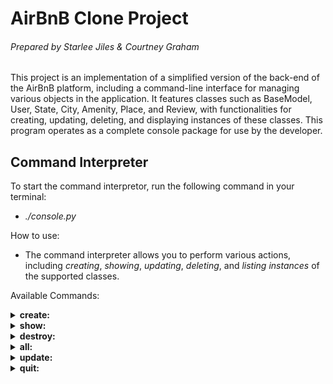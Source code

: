 # AirBnB Clone Project

###### Prepared by *Starlee Jiles* & *Courtney Graham*

This project is an implementation of a simplified version of the back-end of the AirBnB platform, including a command-line interface for managing various objects in the application. It features classes such as BaseModel, User, State, City, Amenity, Place, and Review, with functionalities for creating, updating, deleting, and displaying instances of these classes. This program operates as a complete console package for use by the developer.

## Command Interpreter

To start the command interpretor, run the following command in your terminal:
  - *./console.py*

How to use:
  - The command interpreter allows you to perform various actions, including _creating_, _showing_, _updating_, _deleting_, and _listing_ _instances_ of the supported classes.

Available Commands:

<details>
  <summary><b>create:</b></summary>
  <ul>
    <li>Creates a new instance of a class and saves it to the JSON file.</li>
    <ul> <li>Example on command line:</li> 
      <ul> <li>(hbnb) create BaseModel</li> </ul></ul>
</details>

<details>
  <summary><b>show:</b></summary>
  <ul>
    <li>Displays the string representation of an instance based on the class name and id.</li>
    <ul> <li>Example on command line:</li> 
      <ul> <li>(hbnb) show BaseModel 1234-5678</li> </ul></ul>
</details>

<details>
  <summary><b>destroy:<b></summary>
    <ul>
      <li>Deletes an instance based on the class name and id.</li>
      <ul> <li>Example on command line:</li> 
      <ul> <li>(hbnb) destroy BaseModel 1234-5678</li> </ul></ul>
</details>

<details>
  <summary><b>all:<b></summary>
    <ul>
      <li>Displays the string representations of all instances of a class.</li>
      <ul> <li>Example on command line:</li> 
      <ul> <li>(hbnb) all BaseModel</li> </ul></ul>
</details>

<details>
  <summary><b>update:<b></summary>
    <ul>
    <li>Updates an instance based on the class name and id by adding or updating attributes.</li>
     <ul> <li>Example on command line:</li> 
      <ul> <li>(hbnb) update BaseModel 1234-5678 name "New Name"</li> </ul></ul>
  </details>

  <details>
    <summary>quit:</summary>
    <ul>
      <li>Exits the command interpreter.</li>
      <ul> <li>Example on command line:</li> 
      <ul> <li>(hbnb) quit</li> </ul></ul>
  </details>

  
